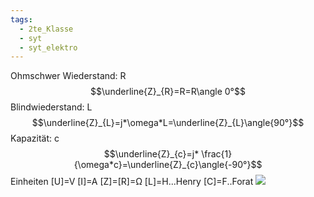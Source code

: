 ```yaml
---
tags:
  - 2te_Klasse
  - syt
  - syt_elektro
---
```

Ohmschwer Wiederstand: R$$\underline{Z}_{R}=R=R\angle 0°$$ 
Blindwiederstand: L $$\underline{Z}_{L}=j*\omega*L=\underline{Z}_{L}\angle{90°}$$
Kapazität: c $$\underline{Z}_{c}=j* \frac{1}{\omega*c}=\underline{Z}_{c}\angle{-90°}$$
Einheiten 
[U]=V
[I]=A
[Z]=[R]=Ω
[L]=H...Henry
[C]=F..Forat
![](DR04-04-2024-45.excalidraw.svg)
